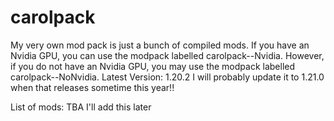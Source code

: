 # carolpack
My very own mod pack is just a bunch of compiled mods.
If you have an Nvidia GPU, you can use the modpack labelled carolpack-<version>-Nvidia.
However, if you do not have an Nvidia GPU, you may use the modpack labelled carolpack-<version>-NoNvidia.
Latest Version: 1.20.2
I will probably update it to 1.21.0 when that releases sometime this year!!

List of mods:
TBA I'll add this later
